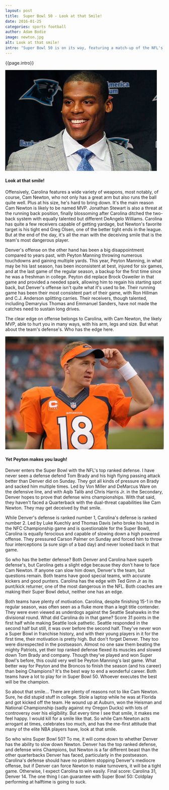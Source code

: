 ```yaml
---
layout: post
title:  Super Bowl 50 - Look at that Smile!
date: 2016-01-25
categories: sports football
author: Adam Bodie
image: newton.jpg
alt: Look at that smile!
intro: "Super Bowl 50 is on its way, featuring a match-up of the NFL's top two defenses, the Denver Broncos and Carolina Panthers (1 and 2 respectively). The biggest headline will likely be the probable MVP this year, Carolina QB Cam Newton, a very talented but cocky player. There are quite a few people that find Cam Newton obnoxious and arrogant, whether it's his me-first attitude or his 'Dab' dancing whenever he scores a touchdown. But on the other hand, how can you hate someone with a smile like his?"
---
```


<div class="article">
<p>{{page.intro}}</p>

<div class="blog-pic">
		<img src="/img/newton.jpg" data-toggle="tooltip" title="Look at the smile!" class="image block img-responsive">
	<h4>Look at that smile!</h4>
</div>

<p>Offensively, Carolina features a wide variety of weapons, most notably, of course, Cam Newton, who not only has a great arm but also runs the ball quite well.  Plus at his size, he's hard to bring down.  It's the main reason Cam Newton is likely to be named MVP.  Jonathan Stewart is also a threat at the running back position, finally blossoming after Carolina ditched the two-back system with equally talented but different DeAngelo Williams.  Carolina has quite a few receivers capable of getting yardage, but Newton's favorite target is his tight end Greg Olsen, one of the better tight ends in the league.  But at the end of the day, it's all the man with the deceiving smile that is the team's most dangerous player.</p><p>Denver's offense on the other hand has been a big disappointment compared to years past, with Peyton Manning throwing numerous touchdowns and gaining multiple yards.  This year, Peyton Manning, in what may be his last season, has been inconsistent at best, injured for six games, and at the last game of the regular season, a backup for the first time since he was a freshman in college.  Peyton did replace Brock Osweiler in that game and provided a needed spark, allowing him to regain his starting spot back, but Denver's offense isn't quite what it's used to be.  Their running game has been their most consistent part of their game, with Ron Hillman and C.J. Anderson splitting carries.  Their receivers, though talented, including Demaryius Thomas and Emmanuel Sanders, have not made the catches need to sustain long drives.</p>

<p>The clear edge on offense belongs to Carolina, with Cam Newton, the likely MVP, able to hurt you in many ways, with his arm, legs and size.  But what about the team's defense's.  Who has the edge here.</p>

<div class="blog-pic">
		<img src="/img/peyton.jpg" data-toggle="tooltip" title="Yet Peyton makes you laugh!" class="image block img-responsive pull-right">
	<h4>Yet Peyton makes you laugh!</h4>
</div>

<p>Denver enters the Super Bowl with the NFL's top ranked defense.  I have never seen a defense defend Tom Brady and his high flying passing attack better than Denver did on Sunday.  They got all kinds of pressure on Brady and sacked him multiple times.  Led by Von Miller and DeMarcus Ware on the defensive line, and with Aqib Talib and Chris Harris Jr. in the Secondary, Denver hopes to prove that defense wins championships.  With that said, they haven't faced a Quarterback with the dual-threat capabilities like Cam Newton.  They may get deceived by that smile.</p>

<p>While Denver's defense is ranked number 1, Carolina's defense is ranked number 2.  Led by Luke Kuechly and Thomas Davis (who broke his hand in the NFC Championship game and is questionable for the Super Bowl), Carolina is equally ferocious and capable of slowing down a high powered offense.  They pressured Carson Palmer on Sunday and forced him to throw four interceptions (a sure sign of a bad day) and never looked back in that game.</p>

<p>So who has the better defense?  Both Denver and Carolina have superb defense's, but Carolina gets a slight edge because they don't have to face Cam Newton.  If anyone can slow him down, Denver's the team, but questions remain.  Both teams have good special teams, with accurate kickers and good punters.  Carolina has the edge with Ted Ginn Jr as its punt/kick returner, one of the most dangerous in the NFL.  Both coaches are making their Super Bowl debut, neither one has an edge.</p>

<p>Both teams have plenty of motivation.  Carolina, despite finishing 15-1 in the regular season, was often seen as a fluke more than a legit title contender.  They were even viewed as underdogs against the Seattle Seahawks in the divisional round.  What did Carolina do in that game?  Score 31 points in the first half while making Seattle look pathetic.  Seattle responded in the second half but still, it was over before the second half.  They've never won a Super Bowl in franchise history, and with their young players in it for the first time, their motivation is pretty high.  But don't forget Denver.  They too were disrespected in the postseason.  Almost no one saw them beating the mighty Patriots, yet their top ranked defense flexed its muscles and slowed down Tom Brady and company.  Though they've played and won Super Bowl's before, this could very well be Peyton Manning's last game.  What better way for Peyton and the Broncos to finish the season (and his career) than being Champions?  It's the best way to end a wonderful career.  Both teams have a lot to play for in Super Bowl 50.  Whoever executes the best will be the champion.</p>

<p>So about that smile… There are plenty of reasons not to like Cam Newton.  Sure, he did stupid stuff in college.  Stole a laptop while he was at Florida and got kicked off the team.  He wound up at Auburn, won the Heisman and National Championship (sadly against my Oregon Ducks) with lots of controversy over his eligibility.  But every time I see that smile, it makes me feel happy.  I would kill for a smile like that.  So while Cam Newton acts arrogant at times, celebrates too much, and has the me-first attitude that many of the elite NBA players have, look at that smile.</p>

<p>So who wins Super Bowl 50?  To me, it will come down to whether Denver has the ability to slow down Newton.  Denver has the top ranked defense, and defense wins Champions, but Newton is a far different beast than the other quarterbacks Denver has faced, particularly in the postseason.  Carolina's defense should have no problem stopping Denver's mediocre offense, but if Denver can force Newton to make turnovers, it will be a tight game.  Otherwise, I expect Carolina to win easily.  Final score: Carolina 31, Denver 14.  The one thing I can guarantee with Super Bowl 50: Coldplay performing at halftime is going to suck.</p>

</div>


